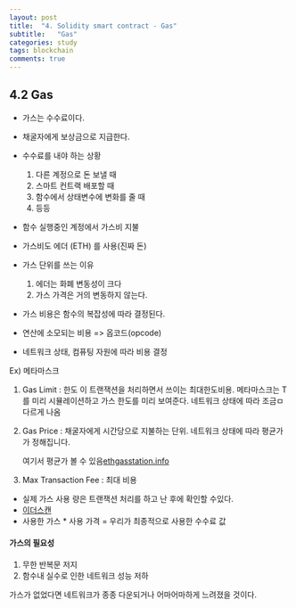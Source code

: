 ```yaml
---
layout: post
title:  "4. Solidity smart contract - Gas"
subtitle:   "Gas"
categories: study
tags: blockchain
comments: true
---
```


## 4.2 Gas

- 가스는 수수료이다.
- 채굴자에게 보상금으로 지급한다.
- 수수료를 내야 하는 상황
  1. 다른 계정으로 돈 보낼 때
  2. 스마트 컨트랙 배포할 때
  3. 함수에서 상태변수에 변화를 줄 때
  4. 등등
- 함수 실행중인 계정에서 가스비 지불
- 가스비도 에더 (ETH) 를 사용(진짜 돈)
- 가스 단위를 쓰는 이유
  1. 에더는 화폐 변동성이 크다
  2. 가스 가격은 거의 변동하지 않는다. 



- 가스 비용은 함수의 복잡성에 따라 결정된다. 
- 연산에 소모되는 비용 => 옵코드(opcode)
- 네트워크 상태, 컴퓨팅 자원에 따라 비용 결정



Ex) 메타마스크

1. Gas Limit : 한도 이 트랜잭션을 처리하면서 쓰이는 최대한도비용. 메타마스크는 T를 미리 시뮬레이션하고 가스 한도를 미리 보여준다. 네트워크 상태에 따라 조금ㅁ 다르게 나옴

2. Gas Price : 채굴자에게 시간당으로 지불하는 단위. 네트워크 상태에 따라 평균가가 정해집니다. 

   여기서 평균가 볼 수 있음[ethgasstation.info](http://ethgasstation.info)

3. Max Transaction Fee : 최대 비용



- 실제 가스 사용 량은 트랜잭션 처리를 하고 난 후에 확인할 수있다. 
- [이더스캔](ropsten.etherscan.io)
- 사용한 가스 * 사용 가격  = 우리가 최종적으로 사용한 수수료 값



#### 가스의 필요성

1. 무한 반복문 저지
2. 함수내 실수로 인한 네트워크 성능 저하



가스가 없었다면 네트워크가 종종 다운되거나 어마어마하게 느려졌을 것이다. 

